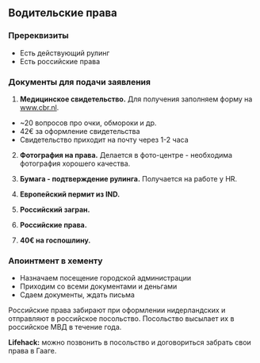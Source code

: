 ## Водительские права

### Пререквизиты
* Eсть действующий рулинг
* Eсть российские права

### Документы для подачи заявления
1. **Медицинское свидетельство.** Для получения заполняем форму на www.cbr.nl.
* ~20 вопросов про очки, обмороки и др.
* 42€ за оформление свидетельства 
* Свидетельство приходит на почту через 1-2 часа

2. **Фотография на права.** Делается в фото-центре - необходима фотография хорошего качества. 

3. **Бумага - подтверждение рулинга.** Получается на работе y HR.

4. **Европейский пермит из IND.**

5. **Российский загран.**

6. **Российские права.**

7. **40€ на госпошлину.**

### Апоинтмент в хементу

* Назначаем посещение городской администрации
* Приходим со всеми документами и деньгами
* Сдаем документы, ждать письма

Российские права забирают при оформлении нидерландских и отправляют в российское посольство. Посольство высылает их в российское МВД в течение года.

**Lifehack:** можно позвонить в посольство и договориться забрать свои права в Гааге.
